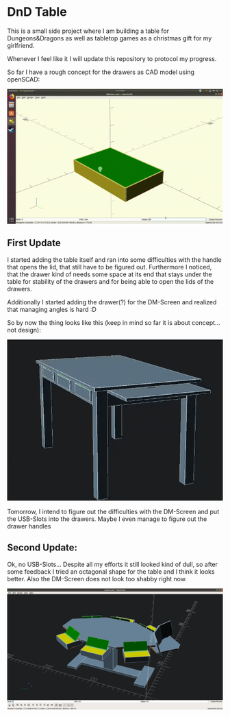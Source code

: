 # DnD Table

This is a small side project where I am building a table for Dungeons&Dragons as well as tabletop games as a christmas gift for my girlfriend.

Whenever I feel like it I will update this repository to protocol my progress.

So far I have a rough concept for the drawers as CAD model using openSCAD:

![](Drawers.gif)

## First Update

I started adding the table itself and ran into some difficulties with the handle that opens the lid, that still have to be figured out. 
Furthermore I noticed, that the drawer kind of needs some space at its end that stays under the table for stability of the drawers and for being able to open the lids of the drawers.

Additionally I started adding the drawer(?) for the DM-Screen and realized that managing angles is hard :D

So by now the thing looks like this (keep in mind so far it is about concept... not design):

![](TableV1.gif)

Tomorrow, I intend to figure out the difficulties with the DM-Screen and put the USB-Slots into the drawers. Maybe I even manage to figure out the drawer handles

## Second Update:

Ok, no USB-Slots... Despite all my efforts it still looked kind of dull, so after some feedback I tried an octagonal shape for the table and I think it looks better. Also the DM-Screen does not look too shabby right now.

![](OctagonalTable.png)




